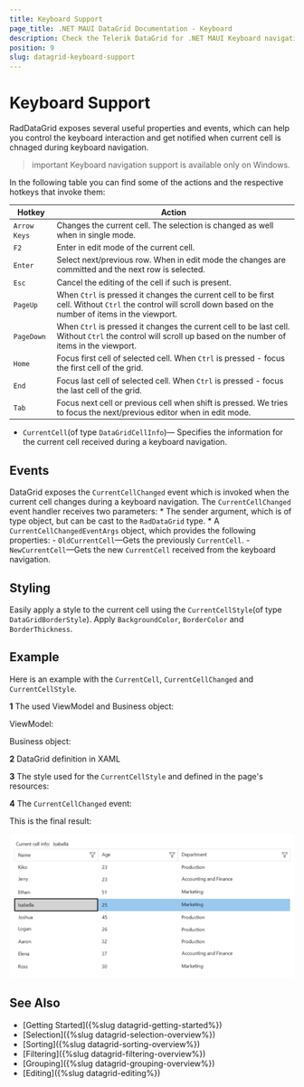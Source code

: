 ```yaml
---
title: Keyboard Support
page_title: .NET MAUI DataGrid Documentation - Keyboard
description: Check the Telerik DataGrid for .NET MAUI Keyboard navigation article.
position: 9
slug: datagrid-keyboard-support
---
```


# Keyboard Support

RadDataGrid exposes several useful properties and events, which can help you control the keyboard interaction and get notified when current cell is chnaged during keyboard navigation.

>important Keyboard navigation support is available only on Windows.

In the following table you can find some of the actions and the respective hotkeys that invoke them:

| Hotkey 		    | Action 			|
|-------------------|-------------------|
| `Arrow Keys`      | Changes the current cell. The selection is changed as well when in single mode.|
| `F2`              | Enter in edit mode of the current cell.|
| `Enter `	        | Select next/previous row. When in edit mode the changes are committed and the next row is selected.|
| `Esc `		    | Cancel the editing of the cell if such is present.|
| `PageUp `		    | When `Ctrl` is pressed it changes the current cell to be first cell. Without `Ctrl` the control will scroll down based on the number of items in the viewport.|
| `PageDown `	    | When `Ctrl` is pressed it changes the current cell to be last cell. Without `Ctrl` the control will scroll up based on the number of items in the viewport.|
| `Home `	        | Focus first cell of selected cell. When `Ctrl` is pressed - focus the first cell of the grid.|
| `End  `	        | Focus last cell of selected cell. When `Ctrl` is pressed - focus the last cell of the grid.|
| `Tab  `	        | Focus next cell or previous cell when shift is pressed. We tries to focus the next/previous editor when in edit mode. |




* `CurrentCell`(of type `DataGridCellInfo`)&mdash; Specifies the information for the current cell received during a keyboard navigation. 

## Events

DataGrid exposes the `CurrentCellChanged` event which is invoked when the current cell changes during a keyboard navigation. The `CurrentCellChanged` event handler receives two parameters:
	* The sender argument, which is of type object, but can be cast to the `RadDataGrid` type.
	* A `CurrentCellChangedEventArgs` object, which provides the following properties:
		- `OldCurrentCell`&mdash;Gets the previously `CurrentCell`.
		- `NewCurrentCell`&mdash;Gets the new `CurrentCell` received from the keyboard navigation.


## Styling

Easily apply a style to the current cell using the `CurrentCellStyle`(of type `DataGridBorderStyle`). Apply `BackgroundColor`, `BorderColor` and `BorderThickness`.

## Example

Here is an example with the `CurrentCell`, `CurrentCellChanged` and `CurrentCellStyle`.

**1** The used ViewModel and Business object:

ViewModel:

<snippet id='datagrid-grouping-propertygroupdescriptor-viewmodel' />

Business object:

<snippet id='datagrid-grouping-propertygroupdescriptor-object' />

**2** DataGrid definition in XAML

<snippet id='datagrid-keyboard-navigation-xaml' />

**3** The style used for the `CurrentCellStyle` and defined in the page's resources: 

<snippet id='datagrid-keyboard-navigation-style' />

**4** The `CurrentCellChanged` event:

<snippet id='datagrid-currentcell-changed' />

This is the final result:

![Keyboard navigation](images/datagrid-keyboard-navigation.png)


## See Also

- [Getting Started]({%slug datagrid-getting-started%})
- [Selection]({%slug datagrid-selection-overview%})
- [Sorting]({%slug datagrid-sorting-overview%})
- [Filtering]({%slug datagrid-filtering-overview%})
- [Grouping]({%slug datagrid-grouping-overview%})
- [Editing]({%slug datagrid-editing%})
